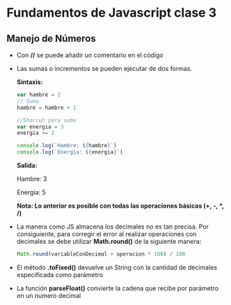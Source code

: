 # Fundamentos de Javascript clase 3

## Manejo de Números

* Con **//** se puede añadir un comentario en el código

* Las sumas o incrementos se pueden ejecutar de dos formas.
  
  **Sintaxis:**
  
  ```Javascript
  var hambre = 2
  // Suma
  hambre = hambre + 1

  //Shorcut para suma
  var energia = 3
  energia += 2

  console.log(`Hambre: ${hambre}`)
  console.log(`Energia: ${energia}`)
  ```

  **Salida:**

  Hambre: 3

  Energia: 5

  **Nota: Lo anterior es posible con todas las operaciones básicas (__+, -, *, /__)**

* La manera como JS almacena los decimales no es tan precisa. Por consiguiente, para corregir el error al realizar operaciones con decimales se debe utilizar **Math.round()** de la siguiente manera:

  ```Javascript
  Math.round(variableConDecimal + operacion * 100) / 100
  ```

* El método **.toFixed()** devuelve un String con la cantidad de decimales especificada como parámetro

* La función **parseFloat()** convierte la cadena que recibe por parámetro en un numero decimal
